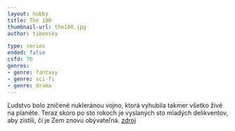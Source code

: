 ```yaml
---
layout: hobby
title: The 100
thumbnail-url: the100.jpg
author: tibensky

type: series
ended: false
csfd: 76
genres:
- genre: fantasy
- genre: sci-fi
- genre: drama
---
```


Ľudstvo bolo zničené nukleránou vojno, ktorá vyhubila takmer všetko živé na planéte. Teraz skoro po sto rokoch je vyslaných sto mladých delikventov, aby zistili, či je Zem znovu obývateľná. [zdroj](http://www.csfd.cz/film/338956-the-100/prehled/)
